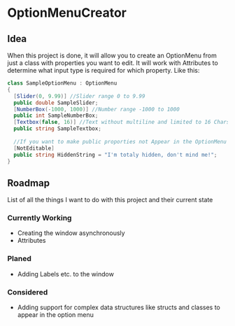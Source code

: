 # OptionMenuCreator

## Idea
When this project is done, it will allow you to create an OptionMenu from just a class with properties you want to edit.
It will work with Attributes to determine what input type is required for which property.
Like this:
```c#
class SampleOptionMenu : OptionMenu
{
  [Slider(0, 9.99)] //Slider range 0 to 9.99
  public double SampleSlider;
  [NumberBox(-1000, 1000)] //Number range -1000 to 1000
  public int SampleNumberBox;
  [Textbox(false, 16)] //Text without multiline and limited to 16 Chars
  public string SampleTextbox;
  
  //If you want to make public proporties not Appear in the OptionMenu use the NotEditable Attribute
  [NotEditable]
  public string HiddenString = "I'm totaly hidden, don't mind me!";
}
```

## Roadmap
List of all the things I want to do with this project and their current state 
### Currently Working
* Creating the window asynchronously
* Attributes 
### Planed
* Adding Labels etc. to the window 
### Considered
* Adding support for complex data structures like structs and classes to appear in the option menu
